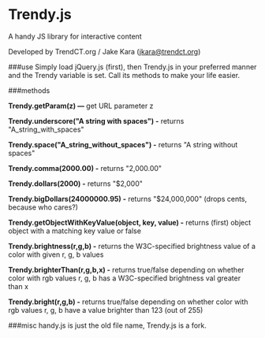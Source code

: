# Trendy.js
A handy JS library for interactive content

Developed by TrendCT.org / Jake Kara (jkara@trendct.org)

###use
Simply load jQuery.js (first), then Trendy.js in your preferred manner and the Trendy variable is set. Call its methods to make your life easier.

###methods

__Trendy.getParam(z) —__ get URL parameter z

__Trendy.underscore("A string with spaces") -__ returns "A_string_with_spaces" 

__Trendy.space("A_string_without_spaces") -__ returns "A string without spaces" 

__Trendy.comma(2000.00) -__ returns "2,000.00"

__Trendy.dollars(2000) -__ returns "$2,000"

__Trendy.bigDollars(24000000.95) -__ returns "$24,000,000" (drops cents, because who cares?)

__Trendy.getObjectWithKeyValue(object, key, value) -__ returns (first) object object with a matching key value or false 

__Trendy.brightness(r,g,b) -__ returns the W3C-specified brightness value of a color with given r, g, b values 

__Trendy.brighterThan(r,g,b,x) -__ returns true/false depending on whether color with rgb values r, g, b has a W3C-specified brightness val greater than x 

__Trendy.bright(r,g,b) -__ returns true/false depending on whether color with rgb values r, g, b have a value brighter than 123 (out of 255)


###misc
handy.js is just the old file name, Trendy.js is a fork. 

